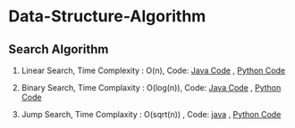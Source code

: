 # Data-Structure-Algorithm

## Search Algorithm

1. Linear Search, Time Complexity : O(n), 
Code: [Java Code](https://github.com/mohitsingla123/Data-Structure/blob/master/Search%20Algorithm/LinearSearch.java)  ,  [Python Code](https://github.com/mohitsingla123/Data-Structure/blob/master/Search%20Algorithm/LinearSearch.py)

2. Binary Search, Time Complaxity : O(log(n)),
Code: [Java Code](https://github.com/mohitsingla123/Data-Structure/blob/master/Search%20Algorithm/BinarySearch.java)  ,  [Python Code](https://github.com/mohitsingla123/Data-Structure/blob/master/BinarySearch.py)

3. Jump Search, Time Complaxity : O(sqrt(n)) , Code: [java](https://github.com/mohitsingla123/Data-Structure/blob/master/Search%20Algorithm/JumpSearch.java)  ,  [Python Code]()
